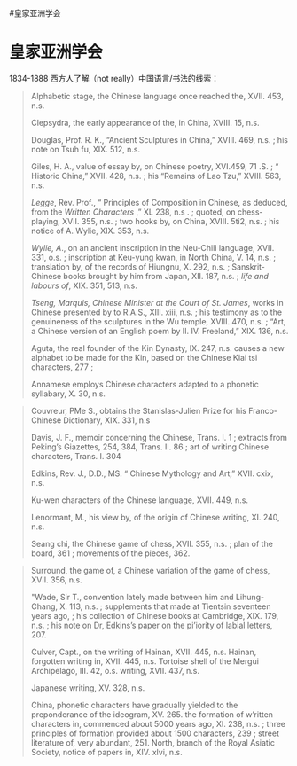 #皇家亚洲学会 

# 皇家亚洲学会
1834-1888 西方人了解（not really）中国语言/书法的线索：

>Alphabetic stage, the Chinese language once reached the, XVII. 453, n.s.
>
>Clepsydra, the early appearance of the, in China, XVIII. 15, n.s.
>
>Douglas, Prof. R. K., “Ancient Sculptures in China,” XVIII. 469, n.s. ; his note on Tsuh fu, XIX. 512, n.s.
>
>Giles, H. A., value of essay by, on Chinese poetry, XVI.459, 71 .S. ; “ Historic China,” XVII. 428, n.s. ; his “Remains of Lao Tzu,” XVIII. 563, n.s.
>
>*Legge*, Rev. Prof., “ Principles of Composition in Chinese, as deduced, from the *Written Characters* ,” XL 238, n.s . ; quoted, on chess-playing, XVII. 355, n.s. ; two hooks by, on China, XVIII. 5ti2, n.s. ; his notice of A. Wylie, XIX. 353, n.s.
>
>*Wylie, A*., on an ancient inscription in the Neu-Chili language, XVII. 331, o.s. ; inscription at Keu-yung kwan, in North China, V. 14, n.s. ; translation by, of the records of Hiungnu, X. 292, n.s. ; Sanskrit-Chinese books brought by him from Japan, XII. 187, n.s. ; *life and labours of*, XIX. 351, 513, n.s.
>
>*Tseng, Marquis, Chinese Minister at the Court of St. James*, works in Chinese presented by to R.A.S., XIII. xiii, n.s. ; his testimony as to the genuineness of the sculptures in the Wu temple, XVIII. 470, n.s. ; “Art, a Chinese version of an English poem by II. IV. Freeland,” XIX. 136, n.s.
>
>Aguta, the real founder of the Kin Dynasty, IX. 247, n.s. causes a new alphabet to be made for the Kin, based on the Chinese Kiai tsi characters, 277 ;
> 
>Annamese employs Chinese characters adapted to a phonetic syllabary, X. 30, n.s.

>Couvreur, PMe S., obtains the Stanislas-Julien Prize for his Franco-Chinese Dictionary, XIX. 331, n.s
>
>Davis, J. F., memoir concerning the Chinese, Trans. I. 1 ; extracts from Peking’s Giazettes, 254, 384, Trans. II. 86 ; art of writing Chinese characters, Trans. I. 304 
>
>Edkins, Rev. J., D.D., MS. “ Chinese Mythology and Art,” XVII. cxix, n.s. 
>
>Ku-wen characters of the Chinese language, XVII. 449, n.s.
>
>Lenormant, M., his view by, of the origin of Chinese writing, XI. 240, n.s.
>
>Seang chi, the Chinese game of chess, XVII. 355, n.s. ; plan of the board, 361 ; movements of the pieces, 362.

>Surround, the game of, a Chinese variation of the game of chess, XVII. 356, n.s.
>
>"Wade, Sir T., convention lately made between him and Lihung-Chang, X. 113, n.s. ; supplements that made at Tientsin seventeen years ago, ; his collection of Chinese books at Cambridge, XIX. 179, n.s. ; his note on Dr, Edkins’s paper on the pi’iority of labial letters, 207.
>
>Culver, Capt., on the writing of Hainan, XVII. 445, n.s.
>Hainan, forgotten writing in, XVII. 445, n.s.
>Tortoise shell of the Mergui Archipelago, III. 42, o.s. writing, XVII. 437, n.s.
>
>
>Japanese writing, XV. 328, n.s.
>
>China, phonetic characters have gradually yielded to the preponderance of the ideogram, XV.  265.
>the formation of w’ritten characters in, commenced about 5000 years ago, XI. 238, n.s. ;
> three principles of formation provided about 1500 characters, 239 ;
> street literature of, very abundant, 251. North, branch of 
  the Royal Asiatic Society, notice of papers in, XIV. xlvi, n.s.